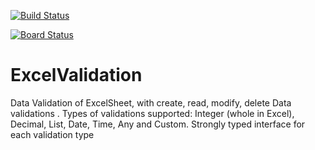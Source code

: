 [![Build Status](https://dev.azure.com/devopspractices1/Space%20Game%20-%20web%20-%20Tests/_apis/build/status/sheddy123.ExcelValidation?branchName=main)](https://dev.azure.com/devopspractices1/Space%20Game%20-%20web%20-%20Tests/_build/latest?definitionId=15&branchName=main)

[![Board Status](https://dev.azure.com/devopspractices1/50994012-ceb1-44a5-b51a-ac2f6d13b5f3/e295da19-1d5d-464d-9820-ba78d4975dba/_apis/work/boardbadge/4e9b5027-07dc-4138-8ae0-bfdd16b2a6e3?columnOptions=1)](https://dev.azure.com/devopspractices1/50994012-ceb1-44a5-b51a-ac2f6d13b5f3/_boards/board/t/e295da19-1d5d-464d-9820-ba78d4975dba/Microsoft.RequirementCategory/)

# ExcelValidation
Data Validation of ExcelSheet, with create, read, modify, delete Data validations . Types of validations supported: Integer (whole in Excel), Decimal, List, Date, Time, Any and Custom.  Strongly typed interface for each validation type
